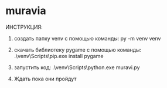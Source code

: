 # muravia

ИНСТРУКЦИЯ:

1. создать папку venv с помощью команды:
py -m venv venv

2. скачать библиотеку pygame с помощью команды:
.\venv\Scripts\pip.exe install pygame 

3. запустить код:
.\venv\Scripts\python.exe muravi.py

5. Ждать пока они пройдут
